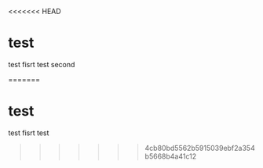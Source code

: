 <<<<<<< HEAD
# test
test
fisrt test
second

=======
# test
test
fisrt test
>>>>>>> 4cb80bd5562b5915039ebf2a354b5668b4a41c12
